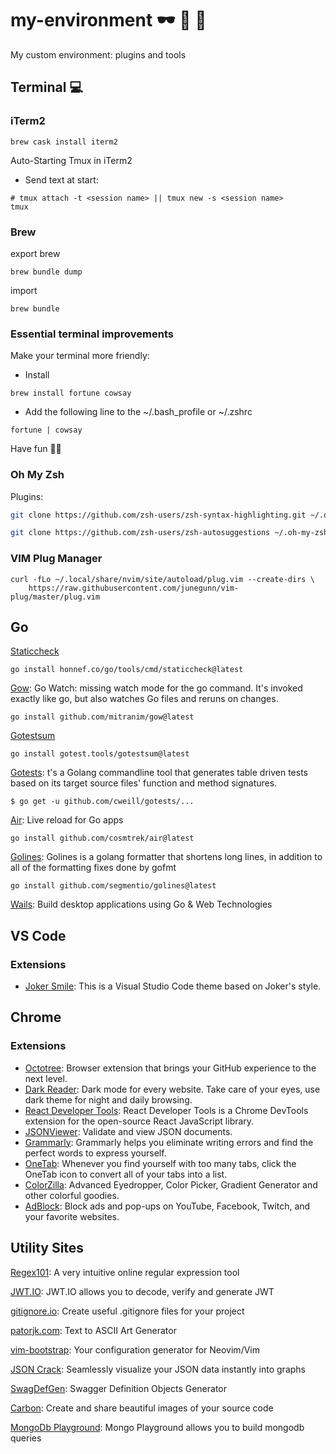 # my-environment 🕶 🍎 🚀

My custom environment: plugins and tools

## Terminal 💻

### iTerm2

```shell
brew cask install iterm2
```

Auto-Starting Tmux in iTerm2

- Send text at start:

```shell
# tmux attach -t <session name> || tmux new -s <session name>
tmux
```

### Brew

export brew

```shell
brew bundle dump
```

import

```shell
brew bundle
```

### Essential terminal improvements

Make your terminal more friendly:

- Install

```shell
brew install fortune cowsay
```

- Add the following line to the ~/.bash_profile or ~/.zshrc

```shell
fortune | cowsay
```

Have fun ✌🏼

### Oh My Zsh

Plugins: 

```sh
git clone https://github.com/zsh-users/zsh-syntax-highlighting.git ~/.oh-my-zsh/custom/plugins/zsh-syntax-highlighting
```

```sh
git clone https://github.com/zsh-users/zsh-autosuggestions ~/.oh-my-zsh/custom/plugins/zsh-autosuggestions
```

### VIM Plug Manager

```shell
curl -fLo ~/.local/share/nvim/site/autoload/plug.vim --create-dirs \
    https://raw.githubusercontent.com/junegunn/vim-plug/master/plug.vim
```

## Go

[Staticcheck](https://github.com/dominikh/go-tools)

```shell
go install honnef.co/go/tools/cmd/staticcheck@latest
```

[Gow](https://github.com/mitranim/gow): Go Watch: missing watch mode for the go command. It's invoked exactly like go, but also watches Go files and reruns on changes.

```shell
go install github.com/mitranim/gow@latest
```

[Gotestsum](https://github.com/gotestyourself/gotestsum)

```shell
go install gotest.tools/gotestsum@latest
```

[Gotests](https://github.com/cweill/gotests): t's a Golang commandline tool that generates table driven tests based on its target source files' function and method signatures.

```shell
$ go get -u github.com/cweill/gotests/...
```

[Air](https://github.com/cosmtrek/air): Live reload for Go apps

```shell
go install github.com/cosmtrek/air@latest
```

[Golines](https://github.com/segmentio/golines): Golines is a golang formatter that shortens long lines, in addition to all of the formatting fixes done by gofmt

```shell
go install github.com/segmentio/golines@latest
```

[Wails](https://github.com/wailsapp/wails): Build desktop applications using Go & Web Technologies

## VS Code

### Extensions

- [Joker Smile](https://marketplace.visualstudio.com/items?itemName=marcosvidolin.joker-smile): This is a Visual Studio Code theme based on Joker's style.

## Chrome

### Extensions

- [Octotree](https://chrome.google.com/webstore/detail/octotree/bkhaagjahfmjljalopjnoealnfndnagc): Browser extension that brings your GitHub experience to the next level.
- [Dark Reader](https://chrome.google.com/webstore/detail/dark-reader/eimadpbcbfnmbkopoojfekhnkhdbieeh): Dark mode for every website. Take care of your eyes, use dark theme for night and daily browsing.
- [React Developer Tools](https://chrome.google.com/webstore/detail/react-developer-tools/fmkadmapgofadopljbjfkapdkoienihi?hl=en): React Developer Tools is a Chrome DevTools extension for the open-source React JavaScript library.
- [JSONViewer](https://chrome.google.com/webstore/detail/jsonview/chklaanhfefbnpoihckbnefhakgolnmc?hl=en): 
Validate and view JSON documents.
- [Grammarly](https://chrome.google.com/webstore/detail/grammarly-for-chrome/kbfnbcaeplbcioakkpcpgfkobkghlhen?hl=en): Grammarly helps you eliminate writing errors and find the perfect words to express yourself.
- [OneTab](https://chrome.google.com/webstore/detail/onetab/chphlpgkkbolifaimnlloiipkdnihall/related?hl=en): Whenever you find yourself with too many tabs, click the OneTab icon to convert all of your tabs into a list. 
- [ColorZilla](https://chrome.google.com/webstore/detail/colorzilla/bhlhnicpbhignbdhedgjhgdocnmhomnp?hl=en): Advanced Eyedropper, Color Picker, Gradient Generator and other colorful goodies.
- [AdBlock](https://chrome.google.com/webstore/detail/adblock-%E2%80%94-best-ad-blocker/gighmmpiobklfepjocnamgkkbiglidom): Block ads and pop-ups on YouTube, Facebook, Twitch, and your favorite websites.


## Utility Sites

[Regex101](https://regex101.com/): A very intuitive online regular expression tool

[JWT.IO](https://jwt.io/): JWT.IO allows you to decode, verify and generate JWT

[gitignore.io](https://www.gitignore.io/): Create useful .gitignore files for your project

[patorjk.com](http://patorjk.com/software/taag/#p=display&f=Graffiti&t=Type%20Something%20): Text to ASCII Art Generator

[vim-bootstrap](https://vim-bootstrap.com/): Your configuration generator for Neovim/Vim

[JSON Crack](https://jsoncrack.com/): Seamlessly visualize your JSON data instantly into graphs

[SwagDefGen](https://roger13.github.io/SwagDefGen/): Swagger Definition Objects Generator

[Carbon](https://carbon.now.sh/): Create and share beautiful images of your source code

[MongoDb Playground](https://mongoplayground.net/): Mongo Playground allows you to build mongodb queries
